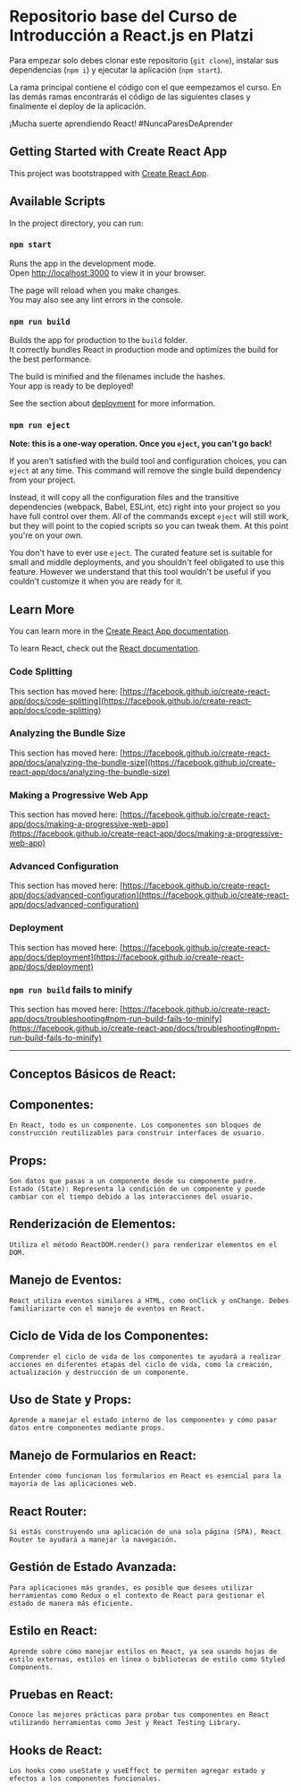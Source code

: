 # Repositorio base del Curso de Introducción a React.js en Platzi



Para empezar solo debes clonar este repositorio (`git clone`), instalar sus dependencias (`npm i`) y ejecutar la aplicación (`npm start`).

La rama principal contiene el código con el que eempezamos el curso. En las demás ramas encontrarás el código de las siguientes clases y finalmente el deploy de la aplicación.

¡Mucha suerte aprendiendo React! #NuncaParesDeAprender

## Getting Started with Create React App

This project was bootstrapped with [Create React App](https://github.com/facebook/create-react-app).

## Available Scripts

In the project directory, you can run:

### `npm start`

Runs the app in the development mode.\
Open [http://localhost:3000](http://localhost:3000) to view it in your browser.

The page will reload when you make changes.\
You may also see any lint errors in the console.

### `npm run build`

Builds the app for production to the `build` folder.\
It correctly bundles React in production mode and optimizes the build for the best performance.

The build is minified and the filenames include the hashes.\
Your app is ready to be deployed!

See the section about [deployment](https://facebook.github.io/create-react-app/docs/deployment) for more information.

### `npm run eject`

**Note: this is a one-way operation. Once you `eject`, you can't go back!**

If you aren't satisfied with the build tool and configuration choices, you can `eject` at any time. This command will remove the single build dependency from your project.

Instead, it will copy all the configuration files and the transitive dependencies (webpack, Babel, ESLint, etc) right into your project so you have full control over them. All of the commands except `eject` will still work, but they will point to the copied scripts so you can tweak them. At this point you're on your own.

You don't have to ever use `eject`. The curated feature set is suitable for small and middle deployments, and you shouldn't feel obligated to use this feature. However we understand that this tool wouldn't be useful if you couldn't customize it when you are ready for it.

## Learn More

You can learn more in the [Create React App documentation](https://facebook.github.io/create-react-app/docs/getting-started).

To learn React, check out the [React documentation](https://reactjs.org/).

### Code Splitting

This section has moved here: [https://facebook.github.io/create-react-app/docs/code-splitting](https://facebook.github.io/create-react-app/docs/code-splitting)

### Analyzing the Bundle Size

This section has moved here: [https://facebook.github.io/create-react-app/docs/analyzing-the-bundle-size](https://facebook.github.io/create-react-app/docs/analyzing-the-bundle-size)

### Making a Progressive Web App

This section has moved here: [https://facebook.github.io/create-react-app/docs/making-a-progressive-web-app](https://facebook.github.io/create-react-app/docs/making-a-progressive-web-app)

### Advanced Configuration

This section has moved here: [https://facebook.github.io/create-react-app/docs/advanced-configuration](https://facebook.github.io/create-react-app/docs/advanced-configuration)

### Deployment

This section has moved here: [https://facebook.github.io/create-react-app/docs/deployment](https://facebook.github.io/create-react-app/docs/deployment)

### `npm run build` fails to minify

This section has moved here: [https://facebook.github.io/create-react-app/docs/troubleshooting#npm-run-build-fails-to-minify](https://facebook.github.io/create-react-app/docs/troubleshooting#npm-run-build-fails-to-minify)



---


## Conceptos Básicos de React:
## Componentes: 
    En React, todo es un componente. Los componentes son bloques de construcción reutilizables para construir interfaces de usuario.
## Props:  
    Son datos que pasas a un componente desde su componente padre.
    Estado (State): Representa la condición de un componente y puede cambiar con el tiempo debido a las interacciones del usuario.
## Renderización de Elementos:
    Utiliza el método ReactDOM.render() para renderizar elementos en el DOM.
## Manejo de Eventos:
    React utiliza eventos similares a HTML, como onClick y onChange. Debes familiarizarte con el manejo de eventos en React.
## Ciclo de Vida de los Componentes:
    Comprender el ciclo de vida de los componentes te ayudará a realizar acciones en diferentes etapas del ciclo de vida, como la creación, actualización y destrucción de un componente.
## Uso de State y Props:
    Aprende a manejar el estado interno de los componentes y cómo pasar datos entre componentes mediante props.
## Manejo de Formularios en React:
    Entender cómo funcionan los formularios en React es esencial para la mayoría de las aplicaciones web.
## React Router:
    Si estás construyendo una aplicación de una sola página (SPA), React Router te ayudará a manejar la navegación.
## Gestión de Estado Avanzada:
    Para aplicaciones más grandes, es posible que desees utilizar herramientas como Redux o el contexto de React para gestionar el estado de manera más eficiente.
## Estilo en React:
    Aprende sobre cómo manejar estilos en React, ya sea usando hojas de estilo externas, estilos en línea o bibliotecas de estilo como Styled Components.
## Pruebas en React:
    Conoce las mejores prácticas para probar tus componentes en React utilizando herramientas como Jest y React Testing Library.
## Hooks de React:
    Los hooks como useState y useEffect te permiten agregar estado y efectos a los componentes funcionales.